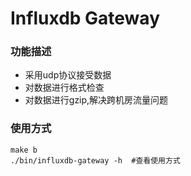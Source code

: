 # Influxdb Gateway

### 功能描述

* 采用udp协议接受数据
* 对数据进行格式检查
* 对数据进行gzip,解决跨机房流量问题

### 使用方式

```
make b
./bin/influxdb-gateway -h  #查看使用方式
```
